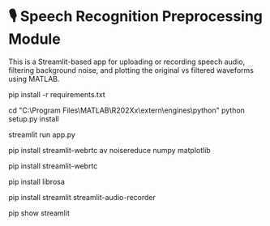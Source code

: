# 🎙️ Speech Recognition Preprocessing Module

This is a Streamlit-based app for uploading or recording speech audio, filtering background noise, and plotting the original vs filtered waveforms using MATLAB.



pip install -r requirements.txt



cd "C:\Program Files\MATLAB\R202Xx\extern\engines\python"
python setup.py install



streamlit run app.py


pip install streamlit-webrtc av noisereduce numpy matplotlib

pip install streamlit-webrtc

pip install librosa


pip install streamlit streamlit-audio-recorder

pip show streamlit

